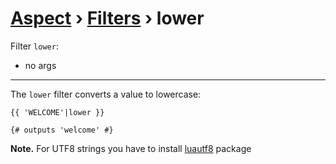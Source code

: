 [Aspect](./../../readme.md) › [Filters](./../filters.md) › lower
==============

Filter `lower`:
* no args

---

<!-- {% raw %} -->

The `lower` filter converts a value to lowercase:

```twig
{{ 'WELCOME'|lower }}

{# outputs 'welcome' #}
```

**Note.** For UTF8 strings you have to install [luautf8](https://luarocks.org/modules/dannote/utf8) package

<!-- {% endraw %} -->